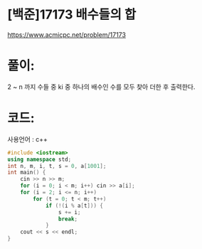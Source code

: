 # [백준]17173 배수들의 합

https://www.acmicpc.net/problem/17173

# 풀이:

2 ~ n 까지 수들 중 ki 중 하나의 배수인 수를 모두 찾아 더한 후 출력한다.



# **코드:** 

사용언어 : c++	
```c++
#include <iostream>
using namespace std;
int n, m, i, t, s = 0, a[1001];
int main() {
	cin >> n >> m;
	for (i = 0; i < m; i++) cin >> a[i];
	for (i = 2; i <= n; i++)
		for (t = 0; t < m; t++)
			if (!(i % a[t])) {
				s += i;
				break;
			}
	cout << s << endl;
}
```

